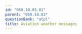 ```yaml
---
id: "050.10.03.01"
parent: "050.10.03"
questionBank: "atpl"
title: Aviation weather messages
---
```

